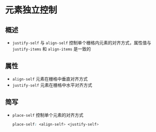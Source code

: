 # 元素独立控制

## 概述

+ `justify-self` 与 `align-self` 控制单个栅格内元素的对齐方式，属性值与 `justify-items` 和 `align-items` 是一致的

## 属性

+ `align-self` 元素在栅格中垂直对齐方式
+ `justify-self` 元素在栅格中水平对齐方式

## 简写

+ `place-self` 控制单个元素的对齐方式

  ```css
  place-self: <align-self> <justify-self>
  ```
